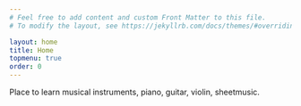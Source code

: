 ```yaml
---
# Feel free to add content and custom Front Matter to this file.
# To modify the layout, see https://jekyllrb.com/docs/themes/#overriding-theme-defaults

layout: home
title: Home
topmenu: true
order: 0
---
```


<div class="row p4">

Place to learn musical instruments, piano, guitar, violin, sheetmusic. 
</div>